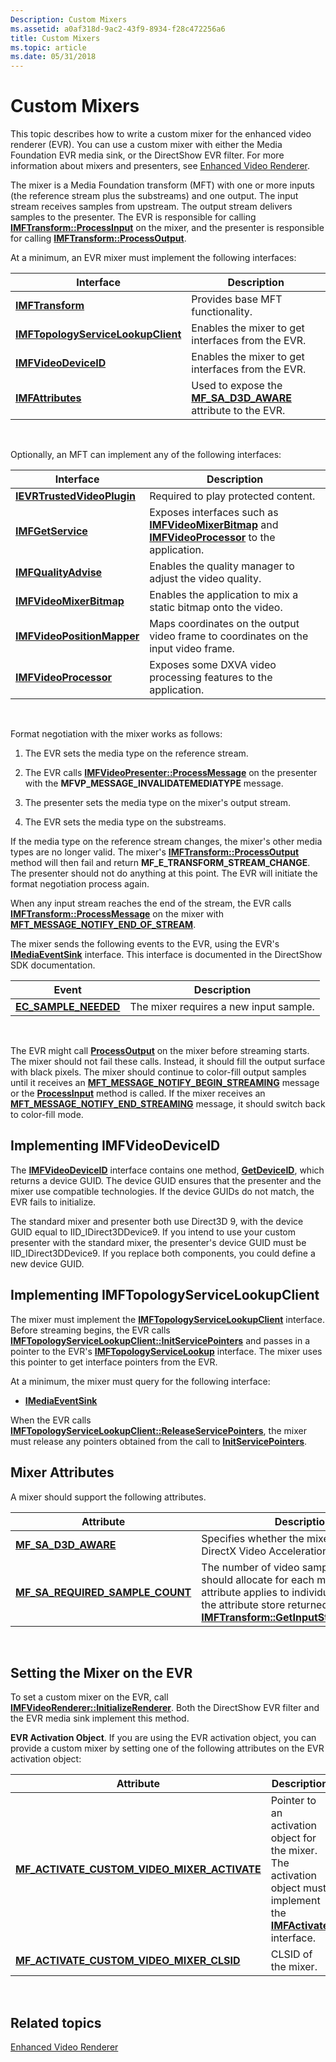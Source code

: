 ```yaml
---
Description: Custom Mixers
ms.assetid: a0af318d-9ac2-43f9-8934-f28c472256a6
title: Custom Mixers
ms.topic: article
ms.date: 05/31/2018
---
```


# Custom Mixers

This topic describes how to write a custom mixer for the enhanced video renderer (EVR). You can use a custom mixer with either the Media Foundation EVR media sink, or the DirectShow EVR filter. For more information about mixers and presenters, see [Enhanced Video Renderer](enhanced-video-renderer.md).

The mixer is a Media Foundation transform (MFT) with one or more inputs (the reference stream plus the substreams) and one output. The input stream receives samples from upstream. The output stream delivers samples to the presenter. The EVR is responsible for calling [**IMFTransform::ProcessInput**](/windows/desktop/api/mftransform/nf-mftransform-imftransform-processinput) on the mixer, and the presenter is responsible for calling [**IMFTransform::ProcessOutput**](/windows/desktop/api/mftransform/nf-mftransform-imftransform-processoutput).

At a minimum, an EVR mixer must implement the following interfaces:



| Interface                                                                | Description                                                                                      |
|--------------------------------------------------------------------------|--------------------------------------------------------------------------------------------------|
| [**IMFTransform**](/windows/desktop/api/mftransform/nn-mftransform-imftransform)                                     | Provides base MFT functionality.                                                                 |
| [**IMFTopologyServiceLookupClient**](/windows/desktop/api/evr/nn-evr-imftopologyservicelookupclient) | Enables the mixer to get interfaces from the EVR.                                                |
| [**IMFVideoDeviceID**](/windows/desktop/api/evr/nn-evr-imfvideodeviceid)                             | Enables the mixer to get interfaces from the EVR.                                                |
| [**IMFAttributes**](/windows/desktop/api/mfobjects/nn-mfobjects-imfattributes)                                   | Used to expose the [**MF\_SA\_D3D\_AWARE**](mf-sa-d3d-aware-attribute.md) attribute to the EVR. |



 

Optionally, an MFT can implement any of the following interfaces:



| Interface                                                | Description                                                                                                                                          |
|----------------------------------------------------------|------------------------------------------------------------------------------------------------------------------------------------------------------|
| [**IEVRTrustedVideoPlugin**](/windows/desktop/api/evr/nn-evr-ievrtrustedvideoplugin) | Required to play protected content.                                                                                                                  |
| [**IMFGetService**](/windows/desktop/api/mfidl/nn-mfidl-imfgetservice)                   | Exposes interfaces such as [**IMFVideoMixerBitmap**](/windows/desktop/api/evr9/nn-evr9-imfvideomixerbitmap) and [**IMFVideoProcessor**](/windows/desktop/api/evr9/nn-evr9-imfvideoprocessor) to the application. |
| [**IMFQualityAdvise**](/windows/desktop/api/mfidl/nn-mfidl-imfqualityadvise)             | Enables the quality manager to adjust the video quality.                                                                                             |
| [**IMFVideoMixerBitmap**](/windows/desktop/api/evr9/nn-evr9-imfvideomixerbitmap)       | Enables the application to mix a static bitmap onto the video.                                                                                       |
| [**IMFVideoPositionMapper**](/windows/desktop/api/evr/nn-evr-imfvideopositionmapper) | Maps coordinates on the output video frame to coordinates on the input video frame.                                                                  |
| [**IMFVideoProcessor**](/windows/desktop/api/evr9/nn-evr9-imfvideoprocessor)           | Exposes some DXVA video processing features to the application.                                                                                      |



 

Format negotiation with the mixer works as follows:

1.  The EVR sets the media type on the reference stream.
2.  The EVR calls [**IMFVideoPresenter::ProcessMessage**](/windows/desktop/api/evr/nf-evr-imfvideopresenter-processmessage) on the presenter with the **MFVP\_MESSAGE\_INVALIDATEMEDIATYPE** message.

3.  The presenter sets the media type on the mixer's output stream.
4.  The EVR sets the media type on the substreams.

If the media type on the reference stream changes, the mixer's other media types are no longer valid. The mixer's [**IMFTransform::ProcessOutput**](/windows/desktop/api/mftransform/nf-mftransform-imftransform-processoutput) method will then fail and return **MF\_E\_TRANSFORM\_STREAM\_CHANGE**. The presenter should not do anything at this point. The EVR will initiate the format negotiation process again.

When any input stream reaches the end of the stream, the EVR calls [**IMFTransform::ProcessMessage**](/windows/desktop/api/mftransform/nf-mftransform-imftransform-processmessage) on the mixer with [**MFT\_MESSAGE\_NOTIFY\_END\_OF\_STREAM**](mft-message-notify-end-of-stream.md).

The mixer sends the following events to the EVR, using the EVR's [**IMediaEventSink**](/windows/win32/api/strmif/nn-strmif-imediaeventsink) interface. This interface is documented in the DirectShow SDK documentation.



| Event                                            | Description                            |
|--------------------------------------------------|----------------------------------------|
| [**EC\_SAMPLE\_NEEDED**](../directshow/ec-sample-needed.md) | The mixer requires a new input sample. |



 

The EVR might call [**ProcessOutput**](/windows/desktop/api/mftransform/nf-mftransform-imftransform-processoutput) on the mixer before streaming starts. The mixer should not fail these calls. Instead, it should fill the output surface with black pixels. The mixer should continue to color-fill output samples until it receives an [**MFT\_MESSAGE\_NOTIFY\_BEGIN\_STREAMING**](mft-message-notify-begin-streaming.md) message or the [**ProcessInput**](/windows/desktop/api/mftransform/nf-mftransform-imftransform-processinput) method is called. If the mixer receives an [**MFT\_MESSAGE\_NOTIFY\_END\_STREAMING**](mft-message-notify-end-streaming.md) message, it should switch back to color-fill mode.

## Implementing IMFVideoDeviceID

The [**IMFVideoDeviceID**](/windows/desktop/api/evr/nn-evr-imfvideodeviceid) interface contains one method, [**GetDeviceID**](/windows/desktop/api/evr/nf-evr-imfvideodeviceid-getdeviceid), which returns a device GUID. The device GUID ensures that the presenter and the mixer use compatible technologies. If the device GUIDs do not match, the EVR fails to initialize.

The standard mixer and presenter both use Direct3D 9, with the device GUID equal to IID\_IDirect3DDevice9. If you intend to use your custom presenter with the standard mixer, the presenter's device GUID must be IID\_IDirect3DDevice9. If you replace both components, you could define a new device GUID.

## Implementing IMFTopologyServiceLookupClient

The mixer must implement the [**IMFTopologyServiceLookupClient**](/windows/desktop/api/evr/nn-evr-imftopologyservicelookupclient) interface. Before streaming begins, the EVR calls [**IMFTopologyServiceLookupClient::InitServicePointers**](/windows/desktop/api/evr/nf-evr-imftopologyservicelookupclient-initservicepointers) and passes in a pointer to the EVR's [**IMFTopologyServiceLookup**](/windows/desktop/api/evr/nn-evr-imftopologyservicelookup) interface. The mixer uses this pointer to get interface pointers from the EVR.

At a minimum, the mixer must query for the following interface:

-   [**IMediaEventSink**](/windows/win32/api/strmif/nn-strmif-imediaeventsink)

When the EVR calls [**IMFTopologyServiceLookupClient::ReleaseServicePointers**](/windows/desktop/api/evr/nf-evr-imftopologyservicelookupclient-releaseservicepointers), the mixer must release any pointers obtained from the call to [**InitServicePointers**](/windows/desktop/api/evr/nf-evr-imftopologyservicelookupclient-initservicepointers).

## Mixer Attributes

A mixer should support the following attributes.



| Attribute                                                                        | Description                                                                                                                                                                                                                                           |
|----------------------------------------------------------------------------------|-------------------------------------------------------------------------------------------------------------------------------------------------------------------------------------------------------------------------------------------------------|
| [**MF\_SA\_D3D\_AWARE**](mf-sa-d3d-aware-attribute.md)                          | Specifies whether the mixer supports DirectX Video Acceleration (DXVA).                                                                                                                                                                               |
| [**MF\_SA\_REQUIRED\_SAMPLE\_COUNT**](mf-sa-required-sample-count-attribute.md) | The number of video samples the EVR should allocate for each mixer stream. This attribute applies to individual streams; use the attribute store returned by [**IMFTransform::GetInputStreamAttributes**](/windows/desktop/api/mftransform/nf-mftransform-imftransform-getinputstreamattributes). |



 

## Setting the Mixer on the EVR

To set a custom mixer on the EVR, call [**IMFVideoRenderer::InitializeRenderer**](/windows/desktop/api/evr/nf-evr-imfvideorenderer-initializerenderer). Both the DirectShow EVR filter and the EVR media sink implement this method.

**EVR Activation Object**. If you are using the EVR activation object, you can provide a custom mixer by setting one of the following attributes on the EVR activation object:



| Attribute                                                                                                 | Description                                                                                                                           |
|-----------------------------------------------------------------------------------------------------------|---------------------------------------------------------------------------------------------------------------------------------------|
| [**MF\_ACTIVATE\_CUSTOM\_VIDEO\_MIXER\_ACTIVATE**](mf-activate-custom-video-mixer-activate-attribute.md) | Pointer to an activation object for the mixer. The activation object must implement the [**IMFActivate**](/windows/desktop/api/mfobjects/nn-mfobjects-imfactivate) interface. |
| [**MF\_ACTIVATE\_CUSTOM\_VIDEO\_MIXER\_CLSID**](mf-activate-custom-video-mixer-clsid-attribute.md)       | CLSID of the mixer.                                                                                                                   |



 

## Related topics

<dl> <dt>

[Enhanced Video Renderer](enhanced-video-renderer.md)
</dt> </dl>

 

 